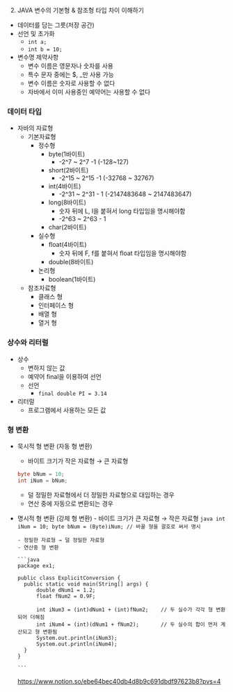 2. JAVA 변수의 기본형 & 참조형 타입 차이 이해하기

- 데이터를 담는 그릇(저장 공간)
- 선언 및 초가화
  - `int a;`
  - `int b = 10;`
- 변수명 제약사항
  - 변수 이름은 영문자나 숫자를 사용
  - 특수 문자 중에는 $, \_만 사용 가능
  - 변수 이름은 숫자로 사용할 수 없다
  - 자바에서 이미 사용중인 예약어는 사용할 수 없다

### 데이터 타입

- 자바의 자료형
  - 기본자료형
    - 정수형
      - byte(1바이트)
        - -2^7 ~ 2^7 -1 (-128~127)
      - short(2바이트)
        - -2^15 ~ 2^15 -1 (-32768 ~ 32767)
      - int(4바이트)
        - -2^31 ~ 2^31 - 1 (-2147483648 ~ 2147483647)
      - long(8바이트)
        - 숫자 뒤에 L, l을 붙혀서 long 타입임을 명시해야함
        - -2^63 ~ 2^63 - 1
      - char(2바이트)
    - 실수형
      - float(4바이트)
        - 숫자 뒤에 F, f를 붙혀서 float 타입임을 명시해야함
      - double(8바이트)
    - 논리형
      - boolean(1바이트)
  - 참조자료형
    - 클래스 형
    - 인터페이스 형
    - 배열 형
    - 열거 형

### 상수와 리터럴

- 상수
  - 변하지 않는 값
  - 예약어 final을 이용하여 선언
  - 선언
    - `final double PI = 3.14`
- 리터럴
  - 프로그램에서 사용하는 모든 값

### 형 변환

- 묵시적 형 변환 (자동 형 변환)
  - 바이트 크기가 작은 자료형 → 큰 자료형
  ```java
  byte bNum = 10;
  int iNum = bNum;
  ```
  - 덜 정밀한 자료형에서 더 정밀한 자료형으로 대입하는 경우
  - 연산 중에 자동으로 변환되는 경우
- 명시적 형 변환 (강제 형 변환) - 바이트 크기가 큰 자료형 → 작은 자료형
      ```java
      int iNum = 10;
      byte bNum = (Byte)iNum; // 바꿀 형을 괄호로 써서 명시
      ```

      - 정밀한 자료형 → 덜 정밀한 자료형
      - 연산중 형 변환

      ```java
      package ex1;

      public class ExplicitConversion {
      	public static void main(String[] args) {
      		double dNum1 = 1.2;
      		float fNum2 = 0.9F;

      		int iNum3 = (int)dNum1 + (int)fNum2;	// 두 실수가 각각 형 변환되어 더해짐
      		int iNum4 = (int)(dNum1 + fNum2);		// 두 실수의 합이 먼저 계산되고 형 변환됨
      		System.out.println(iNum3);
      		System.out.println(iNum4);
      	}
      }

      ```
  https://www.notion.so/ebe64bec40db4d8b9c691dbdf97623b8?pvs=4

